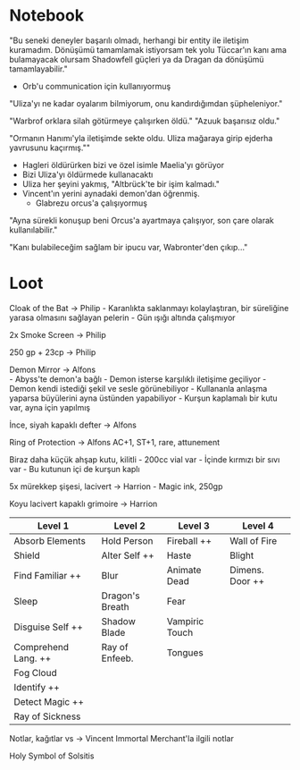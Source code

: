 # Notebook
"Bu seneki deneyler başarılı olmadı, herhangi bir entity ile iletişim kuramadım. Dönüşümü tamamlamak istiyorsam tek yolu Tüccar'ın kanı ama bulamayacak olursam Shadowfell güçleri ya da Dragan da dönüşümü tamamlayabilir."

- Orb'u communication için kullanıyormuş

"Uliza'yı ne kadar oyalarım bilmiyorum, onu kandırdığımdan şüpheleniyor."

"Warbrof orklara silah götürmeye çalışırken öldü."
"Azuuk başarısız oldu."

"Ormanın Hanımı'yla iletişimde sekte oldu. Uliza mağaraya girip ejderha yavrusunu kaçırmış.""

- Hagleri öldürürken bizi ve özel isimle Maelia'yı görüyor
- Bizi Uliza'yı öldürmede kullanacaktı
- Uliza her şeyini yakmış, "Altbrück'te bir işim kalmadı."
- Vincent'ın yerini aynadaki demon'dan öğrenmiş.
	- Glabrezu orcus'a çalışıyormuş

"Ayna sürekli konuşup beni Orcus'a ayartmaya çalışıyor, son çare olarak kullanılabilir."

"Kanı bulabileceğim sağlam bir ipucu var, Wabronter'den çıkıp..."

# Loot
Cloak of the Bat -> Philip
	- Karanlıkta saklanmayı kolaylaştıran, bir süreliğine yarasa olmasını sağlayan pelerin
	- Gün ışığı altında çalışmıyor

2x Smoke Screen -> Philip

250 gp + 23cp -> Philip

Demon Mirror -> Alfons	
	- Abyss'te demon'a bağlı
	- Demon isterse karşılıklı iletişime geçiliyor
	- Demon kendi istediği şekil ve sesle görünebiliyor
	- Kullananla anlaşma yaparsa büyülerini ayna üstünden yapabiliyor
	- Kurşun kaplamalı bir kutu var, ayna için yapılmış

İnce, siyah kapaklı defter -> Alfons

Ring of Protection -> Alfons
	AC+1, ST+1, rare, attunement

Biraz daha küçük ahşap kutu, kilitli
	- 200cc vial var
	- İçinde kırmızı bir sıvı var
	- Bu kutunun içi de kurşun kaplı

5x mürekkep şişesi, lacivert -> Harrion
	- Magic ink, 250gp

Koyu lacivert kapaklı grimoire -> Harrion

| Level 1             | Level 2         | Level 3        | Level 4         |
|---------------------|-----------------|----------------|-----------------|
| Absorb Elements     | Hold Person     | Fireball ++    | Wall of Fire    |
| Shield              | Alter Self ++   | Haste          | Blight          |
| Find Familiar ++    | Blur            | Animate Dead   | Dimens. Door ++ |
| Sleep               | Dragon's Breath | Fear           |                 |
| Disguise Self ++    | Shadow Blade    | Vampiric Touch |                 |
| Comprehend Lang. ++ | Ray of Enfeeb.  | Tongues        |                 |
| Fog Cloud           |                 |                |                 |
| Identify ++         |                 |                |                 |
| Detect Magic ++     |                 |                |                 |
| Ray of Sickness     |                 |                |                 |

Notlar, kağıtlar vs -> Vincent
	Immortal Merchant'la ilgili notlar

Holy Symbol of Solsitis